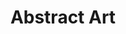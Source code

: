 ---
_schema: default
title: Abstract Art
link: https://www.geocaching.com/geocache/GC8YT19
owner: Gilwell1
log_date: 2020-09-14 02:00:00
log_type: Note
display_coords: N 41° 25.999' W 074° 28.000'
latitude: '41.433316'
longitude: '-74.466666'
first_stage: false
bogus: true
zhanna_log:  >-
  Rich logged this geocache for both of us.
rich_log:  >-
  Howdy, Gilwell1!


  Zhanna and I were at it again today, attempting to solve another one of your devious puzzle geocaches. This time we scratched our heads for only a few minutes before Zhanna hit on an idea. So we gave it a shot and … bingo! … we got the answer. The Solution Checker agreed. As is the case for your other puzzle geocaches in this area, we probably won’t be visiting them anytime soon. We are adding it to our geocaching to-do list, just in case we have a chance to stop by and “roam” around looking for these caches. Thanks for yet another formidable puzzle challenge!


  ~Rich in NEPA~ and Zhanna
post_id: 12634
---